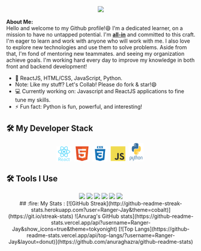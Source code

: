 <!-- <p align="center">
[<img src="https://github.com/Ranger-Jay/Ranger-Jay/jay-gh-bg.jpg" />](https://github.com/Ranger-Jay/Ranger-Jay/blob/main/jay-gh-bg.jpg)
</p align="center"> -->

<div align="center">
  <div id="badges">
    <a href="https://www.linkedin.com/in/jay-rietzke-68217525a/">
  <img src="https://img.shields.io/badge/LinkedIn-blue?logo=linkedin&logoColor=white&style=for-the-badge">
    </a>
  </div>
  </div>

<p><strong>About Me:</strong><br/>
Hello and welcome to my Github profile!😄&nbsp;I&#39;m a dedicated learner, on a mission to have no untapped potential. I&#39;m <strong><u>all-in</u></strong> and committed to this craft. I&#39;m eager to learn and work with anyone who will work with me. I also love to explore new technologies and use them to solve problems. Aside from that, I&#39;m fond of mentoring new teammates. and seeing my organization achieve goals. I&#39;m working hard every day to improve my knowledge in both front and backend development!</p>

- :telescope:  ReactJS, HTML/CSS, JavaScript, Python.
- <stong>Note:</strong> Like my stuff? Let's Collab! Please do fork & star!😄
- :computer: Currently working on: Javascript and ReactJS applications to fine tune my skills.
- :zap: Fun fact: Python is fun, powerful, and interesting!

## :hammer_and_wrench: My Developer Stack
<div align="center">
  <img src="https://github.com/devicons/devicon/blob/master/icons/react/react-original-wordmark.svg" title="React" alt="React" width="40" height="40"/>&nbsp;
  <img src="https://github.com/devicons/devicon/blob/master/icons/html5/html5-original.svg" title="HTML5" alt="HTML" width="40" height="40"/>&nbsp;
  <img src="https://github.com/devicons/devicon/blob/master/icons/css3/css3-plain-wordmark.svg"  title="CSS3" alt="CSS" width="40" height="40"/>&nbsp;
  <img src="https://github.com/devicons/devicon/blob/master/icons/javascript/javascript-original.svg" title="JavaScript" alt="JavaScript" width="40" height="40"/>&nbsp;
  <img src="https://github.com/devicons/devicon/blob/master/icons/python/python-original-wordmark.svg" title="Python" alt="Python" width="40" height="49"/>&nbsp;
</div>

## :hammer_and_wrench: Tools I Use
<div id="other_bages" align="center">
<img src="https://img.shields.io/badge/bootstrap-%23563D7C.svg?style=for-the-badge&logo=bootstrap&logoColor=white" />
<img src="https://img.shields.io/badge/flask-%23000.svg?style=for-the-badge&logo=flask&logoColor=white" />
<img src="https://img.shields.io/badge/NPM-%23CB3837.svg?style=for-the-badge&logo=npm&logoColor=white" />
<img src="https://img.shields.io/badge/webpack-%238DD6F9.svg?style=for-the-badge&logo=webpack&logoColor=black" />
<img src="https://img.shields.io/badge/Visual%20Studio%20Code-0078d7.svg?style=for-the-badge&logo=visual-studio-code&logoColor=white" />
<img src="https://img.shields.io/badge/node.js-6DA55F?style=for-the-badge&logo=node.js&logoColor=white" />
<!-- <img src="https://github.com/devicons/devicon/blob/master/icons/git/git-original-wordmark.svg" title="Git" bg-color="white" alt="Git" width="40" height="40"/> -->
</div>
  
<div align="center">  
## :fire: My Stats :
[![GitHub Streak](http://github-readme-streak-stats.herokuapp.com?user=Ranger-Jay&theme=cobalt)](https://git.io/streak-stats)
![Anurag's GitHub stats](https://github-readme-stats.vercel.app/api?username=Ranger-Jay&show_icons=true&theme=tokyonight)
[![Top Langs](https://github-readme-stats.vercel.app/api/top-langs/?username=Ranger-Jay&layout=donut)](https://github.com/anuraghazra/github-readme-stats)
  </div>
